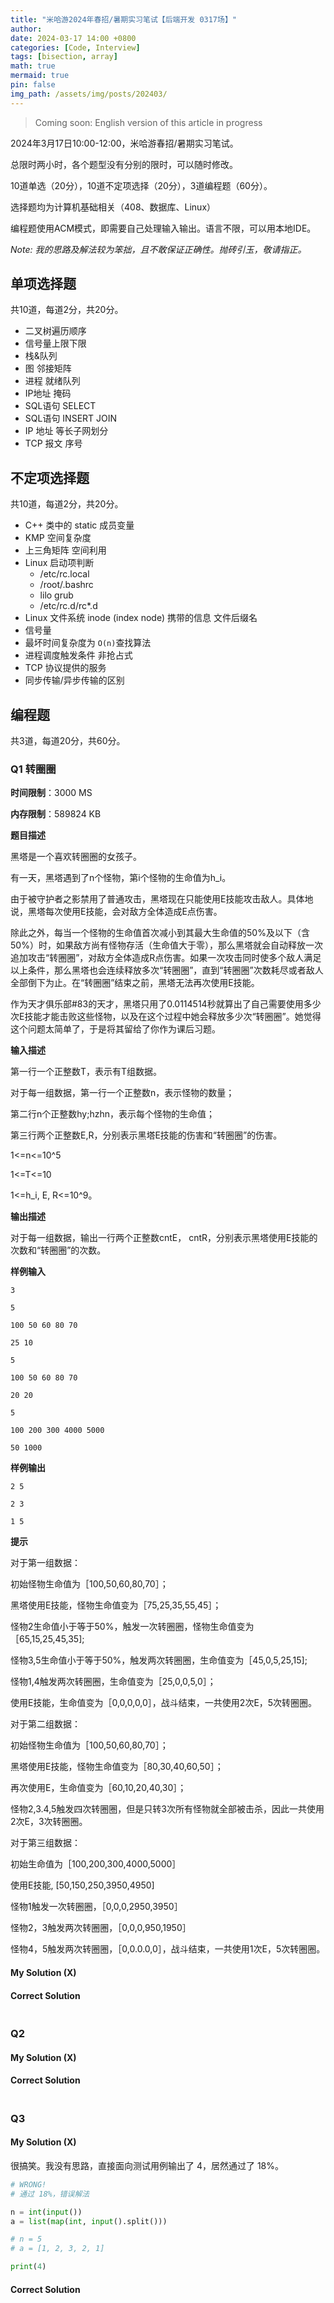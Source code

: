 ```yaml
---
title: "米哈游2024年春招/暑期实习笔试【后端开发 0317场】"
author: 
date: 2024-03-17 14:00 +0800
categories: [Code, Interview]
tags: [bisection, array]
math: true
mermaid: true
pin: false
img_path: /assets/img/posts/202403/
---
```




> Coming soon: English version of this article in progress



2024年3月17日10:00-12:00，米哈游春招/暑期实习笔试。



总限时两小时，各个题型没有分别的限时，可以随时修改。

10道单选（20分），10道不定项选择（20分），3道编程题（60分）。



选择题均为计算机基础相关（408、数据库、Linux）



编程题使用ACM模式，即需要自己处理输入输出。语言不限，可以用本地IDE。



*Note: 我的思路及解法较为笨拙，且不敢保证正确性。抛砖引玉，敬请指正。*



## 单项选择题

共10道，每道2分，共20分。

- 二叉树遍历顺序
- 信号量上限下限
- 栈&队列
- 图 邻接矩阵
- 进程 就绪队列
- IP地址 掩码
- SQL语句 SELECT
- SQL语句 INSERT JOIN
- IP 地址 等长子网划分
- TCP 报文 序号

## 不定项选择题

共10道，每道2分，共20分。

- C++ 类中的 static 成员变量
- KMP 空间复杂度
- 上三角矩阵 空间利用
- Linux 启动项判断
    - /etc/rc.local
    - /root/.bashrc
    - lilo grub
    - /etc/rc.d/rc*.d
- Linux 文件系统 inode (index node) 携带的信息 文件后缀名
- 信号量
- 最坏时间复杂度为 `O(n)`查找算法
- 进程调度触发条件 非抢占式
- TCP 协议提供的服务
- 同步传输/异步传输的区别

## 编程题

共3道，每道20分，共60分。

### Q1 转圈圈

**时间限制**：3000 MS

**内存限制**：589824 KB

**题目描述**

黑塔是一个喜欢转圈圈的女孩子。

有一天，黑塔遇到了n个怪物，第i个怪物的生命值为h_i。

由于被守护者之影禁用了普通攻击，黑塔现在只能使用E技能攻击敌人。具体地说，黑塔每次使用E技能，会对敌方全体造成E点伤害。

除此之外，每当一个怪物的生命值首次减小到其最大生命值的50%及以下（含50%）时，如果敌方尚有怪物存活（生命值大于零），那么黑塔就会自动释放一次追加攻击“转圈圈”，对敌方全体造成R点伤害。如果一次攻击同时使多个敌人满足以上条件，那么黑塔也会连续释放多次“转圈圈”，直到“转圈圈”次数耗尽或者敌人全部倒下为止。在“转圈圈”结束之前，黑塔无法再次使用E技能。

作为天才俱乐部#83的天才，黑塔只用了0.0114514秒就算出了自己需要使用多少次E技能才能击败这些怪物，以及在这个过程中她会释放多少次“转圈圈”。她觉得这个问题太简单了，于是将其留给了你作为课后习题。

**输入描述**

第一行一个正整数T，表示有T组数据。

对于每一组数据，第一行一个正整数n，表示怪物的数量；

第二行n个正整数hy;hzhn，表示每个怪物的生命值；

第三行两个正整数E,R，分别表示黑塔E技能的伤害和“转圈圈”的伤害。

1<=n<=10^5

1<=T<=10

1<=h_i, E, R<=10^9。

**输出描述**

对于每一组数据，输出一行两个正整数cntE， cntR，分别表示黑塔使用E技能的次数和“转圈圈”的次数。

**样例输入**

```
3

5

100 50 60 80 70

25 10

5

100 50 60 80 70

20 20

5

100 200 300 4000 5000

50 1000
```

**样例输出**

```
2 5

2 3

1 5
```

**提示**

对于第一组数据：

初始怪物生命值为［100,50,60,80,70］；

黑塔使用E技能，怪物生命值变为［75,25,35,55,45］；

怪物2生命值小于等于50%，触发一次转圈圈，怪物生命值变为［65,15,25,45,35];

怪物3,5生命值小于等于50%，触发两次转圈圈，生命值变为［45,0,5,25,15];

怪物1,4触发两次转圈圈，生命值变为［25,0,0,5,0］；

使用E技能，生命值变为［0,0,0,0,0］，战斗结束，一共使用2次E，5次转圈圈。



对于第二组数据：

初始怪物生命值为［100,50,60,80,70］；

黑塔使用E技能，怪物生命值变为［80,30,40,60,50］；

再次使用E，生命值变为［60,10,20,40,30］；

怪物2,3.4,5触发四次转圈圈，但是只转3次所有怪物就全部被击杀，因此一共使用2次E，3次转圈圈。



对于第三组数据：

初始生命值为［100,200,300,4000,5000］

使用E技能, [50,150,250,3950,4950]

怪物1触发一次转圈圈，［0,0,0,2950,3950］

怪物2，3触发两次转圈圈，［0,0,0,950,1950］

怪物4，5触发两次转圈圈，［0,0.0.0,0］，战斗结束，一共使用1次E，5次转圈圈。



#### My Solution (X)



####  Correct Solution

####  

```python

```



### Q2



#### My Solution (X)



####  Correct Solution

####  

```python

```



### Q3



#### My Solution (X)

很搞笑。我没有思路，直接面向测试用例输出了 4，居然通过了 18%。

```python
# WRONG!
# 通过 18%，错误解法

n = int(input())
a = list(map(int, input().split()))

# n = 5
# a = [1, 2, 3, 2, 1]

print(4)
```



####  Correct Solution

```python
```

